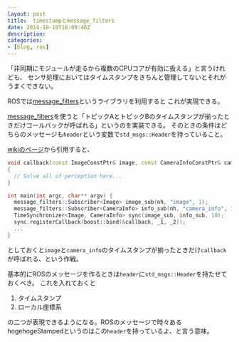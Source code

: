 ```yaml
---
layout: post
title:  timestampとmessage_filters
date: 2014-10-19T16:09:46Z
description:
categories:
- [blog, ros]
---
```


「非同期にモジュールが走るから複数のCPUコアが有効に扱える」と言うけれども、
センサ処理においてはタイムスタンプをきちんと管理してないとそれがうまくできない。

ROSでは[message_filters](http://wiki.ros.org/message_filters)というライブラリを利用すると
これが実現できる。

[message_filters](http://wiki.ros.org/message_filters)を使うと「トピックAとトピックBのタイムスタンプが揃ったときだけコールバックが呼ばれる」というのを実装できる。
そのときの条件はどちらのメッセージも`header`という変数で`std_msgs::Header`を持っていること。

[wikiのページ](http://wiki.ros.org/message_filters#Example_.28C.2B-.2B-.29-1)から引用すると、

```c++
void callback(const ImageConstPtr& image, const CameraInfoConstPtr& cam_info)
{
  // Solve all of perception here...
}

int main(int argc, char** argv) {
  message_filters::Subscriber<Image> image_sub(nh, "image", 1);
  message_filters::Subscriber<CameraInfo> info_sub(nh, "camera_info", 1);
  TimeSynchronizer<Image, CameraInfo> sync(image_sub, info_sub, 10);
  sync.registerCallback(boost::bind(&callback, _1, _2));
  ...
}

```
としておくと`image`と`camera_info`のタイムスタンプが揃ったときだけ`callback`が呼ばれる、という作戦。

基本的にROSのメッセージを作るときは`header`に`std_msgs::Header`を持たせておくべき。
これを入れておくと

1. タイムスタンプ
2. ローカル座標系

の二つが表現できるようになる。ROSのメッセージで時々あるhogehogeStampedというのはこの`header`を持っているよ、と言う意味。
